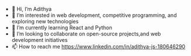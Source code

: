 - 👋 Hi, I’m Adithya
- 👀 I’m interested in web development, competitive programming, and exploring new technologies
- 🌱 I’m currently learning React and Python
- 💞️ I’m looking to collaborate on open-source projects,and web development initiatives
- 📫 How to reach me https://www.linkedin.com/in/adithya-js-180646290


<!---
adithya-adhi-23/adithya-adhi-23 is a ✨ special ✨ repository because its `README.md` (this file) appears on your GitHub profile.
You can click the Preview link to take a look at your changes.
--->
